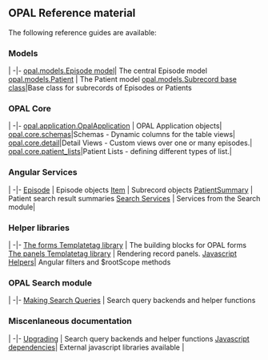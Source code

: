 ## OPAL Reference material

The following reference guides are available:

### Models
|
-|-
[opal.models.Episode model](episode.md)| The central Episode model
[opal.models.Patient](patient.md) | The Patient model
[opal.models.Subrecord base class](subrecords.md)|Base class for subrecords of Episodes or Patients

### OPAL Core
|
-|-
[opal.application.OpalApplication](opal_application.md) | OPAL Application objects|
[opal.core.schemas](schemas.md)|Schemas - Dynamic columns for the table views|
[opal.core.detail](detail_views.md)|Detail Views - Custom views over one or many episodes.|
[opal.core.patient_lists](patient_list.md)|Patient Lists - defining different types of list.|

### Angular Services
|
-|-
[Episode](episode_service.md) | Episode objects
[Item](item_service.md) |  Subrecord objects
[PatientSummary](patient_summary_service.md) | Patient search result summaries
[Search Services](search_js_services.md) | Services from the Search module|


### Helper libraries

|
-|-
[The forms Templatetag library](form_templatetags.md) | The building blocks for OPAL forms
[The panels Templatetag library](panels_templatetags.md) | Rendering record panels.
[Javascript Helpers](javascript_helpers.md)| Angular filters and $rootScope methods

### OPAL Search module

|
-|-
[Making Search Queries](search_queries.md) | Search query backends and helper functions


### Miscenlaneous documentation

|
-|-
[Upgrading](upgrading.md) | Search query backends and helper functions
[Javascript dependencies](javascript_dependencies.md)| External javascript libraries available |
